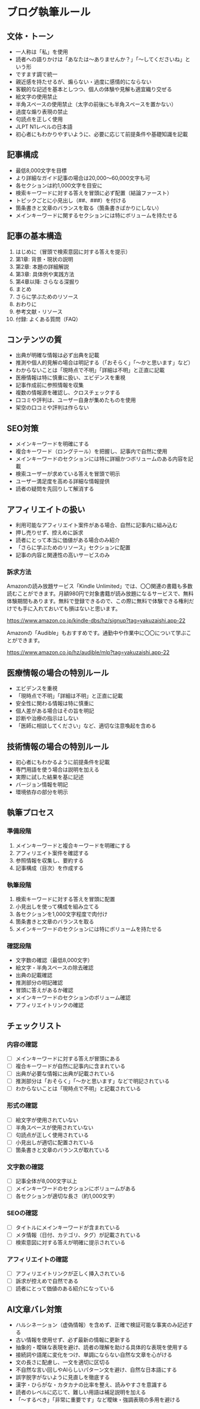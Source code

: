 # ブログ執筆ルール

## 文体・トーン

- 一人称は「私」を使用
- 読者への語りかけは「あなたは〜ありませんか？」「〜してくださいね」という形
- ですます調で統一
- 親近感を持たせるが、煽らない・過度に感情的にならない
- 客観的な記述を基本としつつ、個人の体験や見解も適宜織り交ぜる
- 絵文字の使用禁止
- 半角スペースの使用禁止（太字の前後にも半角スペースを置かない）
- 過度な煽り表現の禁止
- 句読点を正しく使用
- JLPT N1レベルの日本語
- 初心者にもわかりやすいように、必要に応じて前提条件や基礎知識を記載

## 記事構成

- 最低8,000文字を目標
- より詳細なガイド記事の場合は20,000〜60,000文字も可
- 各セクションは約1,000文字を目安に
- 検索キーワードに対する答えを冒頭に必ず配置（結論ファースト）
- トピックごとに小見出し（##、###）を付ける
- 箇条書きと文章のバランスを取る（箇条書きばかりにしない）
- メインキーワードに関するセクションには特にボリュームを持たせる

## 記事の基本構造

1. はじめに（冒頭で検索意図に対する答えを提示）
2. 第1章: 背景・現状の説明
3. 第2章: 本題の詳細解説
4. 第3章: 具体例や実践方法
5. 第4章以降: さらなる深掘り
6. まとめ
7. さらに学ぶためのリソース
8. おわりに
9. 参考文献・リソース
10. 付録: よくある質問（FAQ）

## コンテンツの質

- 出典が明確な情報は必ず出典を記載
- 推測や個人的見解の場合は明記する（「おそらく」「〜かと思います」など）
- わからないことは「現時点で不明」「詳細は不明」と正直に記載
- 医療情報は特に慎重に扱い、エビデンスを重視
- 記事作成前に参照情報を収集
- 複数の情報源を確認し、クロスチェックする
- 口コミや評判は、ユーザー自身が集めたものを使用
- 架空の口コミや評判は作らない

## SEO対策

- メインキーワードを明確にする
- 複合キーワード（ロングテール）を把握し、記事内で自然に使用
- メインキーワードのセクションには特に詳細かつボリュームのある内容を記載
- 検索ユーザーが求めている答えを冒頭で明示
- ユーザー満足度を高める詳細な情報提供
- 読者の疑問を先回りして解消する

## アフィリエイトの扱い

- 利用可能なアフィリエイト案件がある場合、自然に記事内に組み込む
- 押し売りせず、控えめに訴求
- 読者にとって本当に価値がある場合のみ紹介
- 「さらに学ぶためのリソース」セクションに配置
- 記事の内容と関連性の高いサービスのみ

### 訴求方法

Amazonの読み放題サービス「Kindle Unlimited」では、〇〇関連の書籍も多数読むことができます。月額980円で対象書籍が読み放題になるサービスで、無料体験期間もあります。無料で登録できるので、この際に無料で体験できる権利だけでも手に入れておいても損はないと思います。

https://www.amazon.co.jp/kindle-dbs/hz/signup?tag=yakuzaishi.app-22

Amazonの「Audible」もおすすめです。通勤中や作業中に〇〇について学ぶことができます。

https://www.amazon.co.jp/hz/audible/mlp?tag=yakuzaishi.app-22

## 医療情報の場合の特別ルール

- エビデンスを重視
- 「現時点で不明」「詳細は不明」と正直に記載
- 安全性に関わる情報は特に慎重に
- 個人差がある場合はその旨を明記
- 診断や治療の指示はしない
- 「医師に相談してください」など、適切な注意喚起を含める

## 技術情報の場合の特別ルール

- 初心者にもわかるように前提条件を記載
- 専門用語を使う場合は説明を加える
- 実際に試した結果を基に記述
- バージョン情報を明記
- 環境依存の部分を明示

## 執筆プロセス

### 準備段階

1. メインキーワードと複合キーワードを明確にする
2. アフィリエイト案件を確認する
3. 参照情報を収集し、要約する
4. 記事構成（目次）を作成する

### 執筆段階

1. 検索キーワードに対する答えを冒頭に配置
2. 小見出しを使って構成を組み立てる
3. 各セクションを1,000文字程度で肉付け
4. 箇条書きと文章のバランスを取る
5. メインキーワードのセクションには特にボリュームを持たせる

### 確認段階

- 文字数の確認（最低8,000文字）
- 絵文字・半角スペースの除去確認
- 出典の記載確認
- 推測部分の明記確認
- 冒頭に答えがあるか確認
- メインキーワードのセクションのボリューム確認
- アフィリエイトリンクの確認

## チェックリスト

### 内容の確認

- [ ] メインキーワードに対する答えが冒頭にある
- [ ] 複合キーワードが自然に記事内に含まれている
- [ ] 出典が必要な情報に出典が記載されている
- [ ] 推測部分は「おそらく」「〜かと思います」などで明記されている
- [ ] わからないことは「現時点で不明」と記載されている

### 形式の確認

- [ ] 絵文字が使用されていない
- [ ] 半角スペースが使用されていない
- [ ] 句読点が正しく使用されている
- [ ] 小見出しが適切に配置されている
- [ ] 箇条書きと文章のバランスが取れている

### 文字数の確認

- [ ] 記事全体が8,000文字以上
- [ ] メインキーワードのセクションにボリュームがある
- [ ] 各セクションが適切な長さ（約1,000文字）

### SEOの確認

- [ ] タイトルにメインキーワードが含まれている
- [ ] メタ情報（日付、カテゴリ、タグ）が記載されている
- [ ] 検索意図に対する答えが明確に提示されている

### アフィリエイトの確認

- [ ] アフィリエイトリンクが正しく挿入されている
- [ ] 訴求が控えめで自然である
- [ ] 読者にとって価値のある紹介になっている

## AI文章バレ対策

- ハルシネーション（虚偽情報）を含めず、正確で検証可能な事実のみ記述する
- 古い情報を使用せず、必ず最新の情報に更新する
- 抽象的・曖昧な表現を避け、読者の理解を助ける具体的な表現を使用する
- 接続詞や語尾に変化をつけ、単調にならない自然な文章を心がける
- 文の長さに配慮し、一文を適切に区切る
- 不自然な言い回しやAIらしいパターン文を避け、自然な日本語にする
- 誤字脱字がないように見直しを徹底する
- 漢字・ひらがな・カタカナの比率を整え、読みやすさを意識する
- 読者のレベルに応じて、難しい用語は補足説明を加える
- 「〜するべき」「非常に重要です」など曖昧・強調表現の多用を避ける

